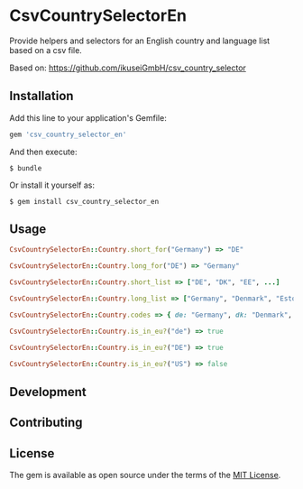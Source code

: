 # CsvCountrySelectorEn

Provide helpers and selectors for an English country and language list based on a csv file.

Based on: https://github.com/ikuseiGmbH/csv_country_selector

## Installation

Add this line to your application's Gemfile:

```ruby
gem 'csv_country_selector_en'
```

And then execute:

    $ bundle

Or install it yourself as:

    $ gem install csv_country_selector_en

## Usage

```ruby
CsvCountrySelectorEn::Country.short_for("Germany") => "DE"
```

```ruby
CsvCountrySelectorEn::Country.long_for("DE") => "Germany"
```

```ruby
CsvCountrySelectorEn::Country.short_list => ["DE", "DK", "EE", ...]
```

```ruby
CsvCountrySelectorEn::Country.long_list => ["Germany", "Denmark", "Estonia", ...]
```

```ruby
CsvCountrySelectorEn::Country.codes => { de: "Germany", dk: "Denmark", ee: "Estonia", ... }
```

```ruby
CsvCountrySelectorEn::Country.is_in_eu?("de") => true
```

```ruby
CsvCountrySelectorEn::Country.is_in_eu?("DE") => true
```

```ruby
CsvCountrySelectorEn::Country.is_in_eu?("US") => false
```

## Development


## Contributing


## License

The gem is available as open source under the terms of the [MIT License](http://opensource.org/licenses/MIT).
